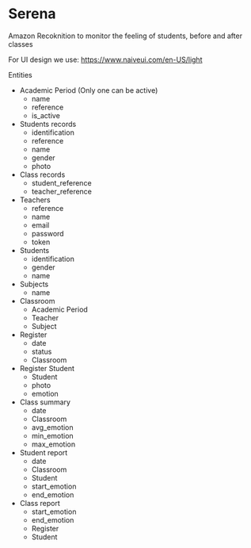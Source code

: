 # Serena

Amazon Recoknition to monitor the feeling of students, before and after classes

For UI design we use: https://www.naiveui.com/en-US/light

Entities

- Academic Period (Only one can be active)
  - name
  - reference
  - is_active
- Students records
  - identification
  - reference
  - name
  - gender
  - photo
- Class records
  - student_reference
  - teacher_reference
- Teachers
  - reference
  - name
  - email
  - password
  - token
- Students
  - identification
  - gender
  - name
- Subjects
  - name
- Classroom
  - Academic Period
  - Teacher
  - Subject
- Register
  - date
  - status
  - Classroom
- Register Student
  - Student
  - photo
  - emotion
- Class summary
  - date
  - Classroom
  - avg_emotion
  - min_emotion
  - max_emotion
- Student report
  - date
  - Classroom
  - Student
  - start_emotion
  - end_emotion
- Class report
  - start_emotion
  - end_emotion
  - Register
  - Student
